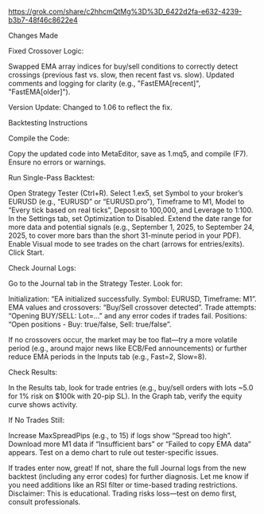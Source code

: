https://grok.com/share/c2hhcmQtMg%3D%3D_6422d2fa-e632-4239-b3b7-48f46c8622e4

Changes Made

Fixed Crossover Logic:

Swapped EMA array indices for buy/sell conditions to correctly detect crossings (previous fast vs. slow, then recent fast vs. slow).
Updated comments and logging for clarity (e.g., "FastEMA[recent]", "FastEMA[older]").


Version Update: Changed to 1.06 to reflect the fix.

Backtesting Instructions

Compile the Code:

Copy the updated code into MetaEditor, save as 1.mq5, and compile (F7). Ensure no errors or warnings.


Run Single-Pass Backtest:

Open Strategy Tester (Ctrl+R).
Select 1.ex5, set Symbol to your broker’s EURUSD (e.g., “EURUSD” or “EURUSD.pro”), Timeframe to M1, Model to “Every tick based on real ticks”, Deposit to 100,000, and Leverage to 1:100.
In the Settings tab, set Optimization to Disabled.
Extend the date range for more data and potential signals (e.g., September 1, 2025, to September 24, 2025, to cover more bars than the short 31-minute period in your PDF).
Enable Visual mode to see trades on the chart (arrows for entries/exits).
Click Start.


Check Journal Logs:

Go to the Journal tab in the Strategy Tester.
Look for:

Initialization: “EA initialized successfully. Symbol: EURUSD, Timeframe: M1”.
EMA values and crossovers: “Buy/Sell crossover detected”.
Trade attempts: “Opening BUY/SELL: Lot=...” and any error codes if trades fail.
Positions: “Open positions - Buy: true/false, Sell: true/false”.


If no crossovers occur, the market may be too flat—try a more volatile period (e.g., around major news like ECB/Fed announcements) or further reduce EMA periods in the Inputs tab (e.g., Fast=2, Slow=8).


Check Results:

In the Results tab, look for trade entries (e.g., buy/sell orders with lots ~5.0 for 1% risk on $100k with 20-pip SL).
In the Graph tab, verify the equity curve shows activity.


If No Trades Still:

Increase MaxSpreadPips (e.g., to 15) if logs show “Spread too high”.
Download more M1 data if “Insufficient bars” or “Failed to copy EMA data” appears.
Test on a demo chart to rule out tester-specific issues.



If trades enter now, great! If not, share the full Journal logs from the new backtest (including any error codes) for further diagnosis. Let me know if you need additions like an RSI filter or time-based trading restrictions.
Disclaimer: This is educational. Trading risks loss—test on demo first, consult professionals.
